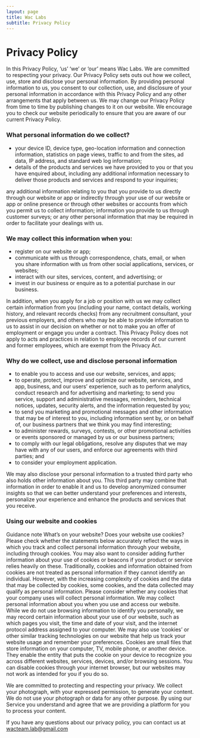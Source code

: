 ```yaml
---
layout: page
title: Wac Labs
subtitle: Privacy Policy
---
```


**Privacy Policy**
==================

In this Privacy Policy, ‘us’ ‘we’ or ‘our’ means Wac Labs. We are committed to respecting your privacy. Our Privacy Policy sets outs out how we collect, use, store and disclose your personal information. By providing personal information to us, you consent to our collection, use, and disclosure of your personal information in accordance with this Privacy Policy and any other arrangements that apply between us. We may change our Privacy Policy from time to time by publishing changes to it on our website. We encourage you to check our website periodically to ensure that you are aware of our current Privacy Policy.

### **What personal information do we collect?**

*   your device ID, device type, geo-location information and connection information, statistics on page views, traffic to and from the sites, ad data, IP address, and standard web log information;
*   details of the products and services we have provided to you or that you have enquired about, including any additional information necessary to deliver those products and services and respond to your inquiries;

any additional information relating to you that you provide to us directly through our website or app or indirectly through your use of our website or app or online presence or through other websites or accounts from which you permit us to collect information; information you provide to us through customer surveys; or any other personal information that may be required in order to facilitate your dealings with us.

### **We may collect this information when you:**

*   register on our website or app;
*   communicate with us through correspondence, chats, email, or when you share information with us from other social applications, services, or websites;
*   interact with our sites, services, content, and advertising; or
*   invest in our business or enquire as to a potential purchase in our business.

In addition, when you apply for a job or position with us we may collect certain information from you (including your name, contact details, working history, and relevant records checks) from any recruitment consultant, your previous employers, and others who may be able to provide information to us to assist in our decision on whether or not to make you an offer of employment or engage you under a contract. This Privacy Policy does not apply to acts and practices in relation to employee records of our current and former employees, which are exempt from the Privacy Act.

### **Why do we collect, use and disclose personal information**

*   to enable you to access and use our website, services, and apps;
*   to operate, protect, improve and optimize our website, services, and app, business, and our users’ experience, such as to perform analytics, conduct research and for advertising and marketing; to send you service, support and administrative messages, reminders, technical notices, updates, security alerts, and the information requested by you;
*   to send you marketing and promotional messages and other information that may be of interest to you, including information sent by, or on behalf of, our business partners that we think you may find interesting;
*   to administer rewards, surveys, contests, or other promotional activities or events sponsored or managed by us or our business partners;
*   to comply with our legal obligations, resolve any disputes that we may have with any of our users, and enforce our agreements with third parties; and
*   to consider your employment application.

We may also disclose your personal information to a trusted third party who also holds other information about you. This third party may combine that information in order to enable it and us to develop anonymized consumer insights so that we can better understand your preferences and interests, personalize your experience and enhance the products and services that you receive.

### **Using our website and cookies**

Guidance note What’s on your website? Does your website use cookies? Please check whether the statements below accurately reflect the ways in which you track and collect personal information through your website, including through cookies. You may also want to consider adding further information about your use of cookies or beacons if your product or service relies heavily on these. Traditionally, cookies and information obtained from cookies are not treated as personal information if they cannot identify an individual. However, with the increasing complexity of cookies and the data that may be collected by cookies, some cookies, and the data collected may qualify as personal information. Please consider whether any cookies that your company uses will collect personal information. We may collect personal information about you when you use and access our website. While we do not use browsing information to identify you personally, we may record certain information about your use of our website, such as which pages you visit, the time and date of your visit, and the internet protocol address assigned to your computer. We may also use ‘cookies’ or other similar tracking technologies on our website that help us track your website usage and remember your preferences. Cookies are small files that store information on your computer, TV, mobile phone, or another device. They enable the entity that puts the cookie on your device to recognize you across different websites, services, devices, and/or browsing sessions. You can disable cookies through your internet browser, but our websites may not work as intended for you if you do so.

We are committed to protecting and respecting your privacy. We collect your photograph, with your expressed permission, to generate your content. We do not use your photograph or data for any other purpose. By using our Service you understand and agree that we are providing a platform for you to process your content.

If you have any questions about our privacy policy, you can contact us at <wacteam.lab@gmail.com>
